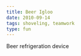 ```yaml
---
title: Beer Igloo
date: 2010-09-14
tags: shoveling, teamwork
type: fun
---
```


Beer refrigeration device
